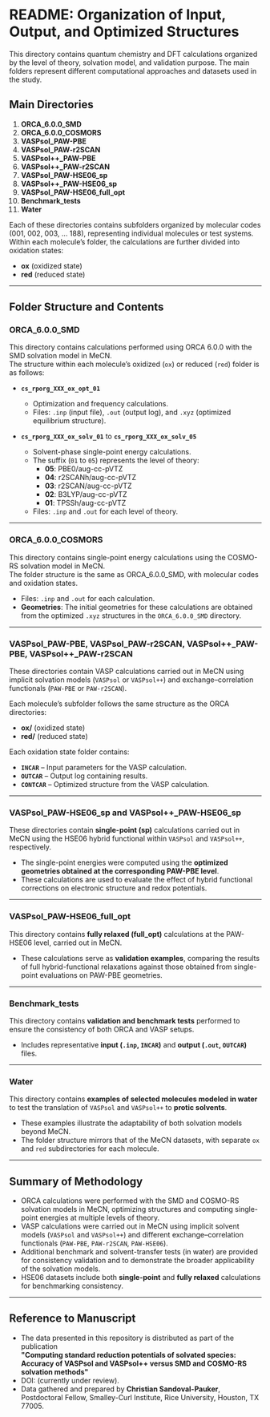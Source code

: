 # README: Organization of Input, Output, and Optimized Structures

This directory contains quantum chemistry and DFT calculations organized by the level of theory, solvation model, and validation purpose. The main folders represent different computational approaches and datasets used in the study.

## **Main Directories**

1. **ORCA_6.0.0_SMD**  
2. **ORCA_6.0.0_COSMORS**  
3. **VASPsol_PAW-PBE**  
4. **VASPsol_PAW-r2SCAN**  
5. **VASPsol++_PAW-PBE**  
6. **VASPsol++_PAW-r2SCAN**  
7. **VASPsol_PAW-HSE06_sp**  
8. **VASPsol++_PAW-HSE06_sp**  
9. **VASPsol_PAW-HSE06_full_opt**  
10. **Benchmark_tests**  
11. **Water**

Each of these directories contains subfolders organized by molecular codes (001, 002, 003, ... 188), representing individual molecules or test systems. Within each molecule’s folder, the calculations are further divided into oxidation states:

- **ox** (oxidized state)  
- **red** (reduced state)

---

## **Folder Structure and Contents**

### **ORCA_6.0.0_SMD**  
This directory contains calculations performed using ORCA 6.0.0 with the SMD solvation model in MeCN.  
The structure within each molecule’s oxidized (`ox`) or reduced (`red`) folder is as follows:

- **`cs_rporg_XXX_ox_opt_01`**  
  - Optimization and frequency calculations.  
  - Files: `.inp` (input file), `.out` (output log), and `.xyz` (optimized equilibrium structure).

- **`cs_rporg_XXX_ox_solv_01`** to **`cs_rporg_XXX_ox_solv_05`**  
  - Solvent-phase single-point energy calculations.  
  - The suffix (`01` to `05`) represents the level of theory:  
    - **05**: PBE0/aug-cc-pVTZ  
    - **04**: r2SCANh/aug-cc-pVTZ  
    - **03**: r2SCAN/aug-cc-pVTZ  
    - **02**: B3LYP/aug-cc-pVTZ  
    - **01**: TPSSh/aug-cc-pVTZ  
  - Files: `.inp` and `.out` for each level of theory.

---

### **ORCA_6.0.0_COSMORS**  
This directory contains single-point energy calculations using the COSMO-RS solvation model in MeCN.  
The folder structure is the same as ORCA_6.0.0_SMD, with molecular codes and oxidation states.

- Files: `.inp` and `.out` for each calculation.  
- **Geometries**: The initial geometries for these calculations are obtained from the optimized `.xyz` structures in the `ORCA_6.0.0_SMD` directory.

---

### **VASPsol_PAW-PBE, VASPsol_PAW-r2SCAN, VASPsol++_PAW-PBE, VASPsol++_PAW-r2SCAN**  
These directories contain VASP calculations carried out in MeCN using implicit solvation models (`VASPsol` or `VASPsol++`) and exchange–correlation functionals (`PAW-PBE` or `PAW-r2SCAN`).

Each molecule’s subfolder follows the same structure as the ORCA directories:  
- **ox/** (oxidized state)  
- **red/** (reduced state)  

Each oxidation state folder contains:  
- **`INCAR`** – Input parameters for the VASP calculation.  
- **`OUTCAR`** – Output log containing results.  
- **`CONTCAR`** – Optimized structure from the VASP calculation.

---

### **VASPsol_PAW-HSE06_sp and VASPsol++_PAW-HSE06_sp**  
These directories contain **single-point (sp)** calculations carried out in MeCN using the HSE06 hybrid functional within `VASPsol` and `VASPsol++`, respectively.  
- The single-point energies were computed using the **optimized geometries obtained at the corresponding PAW-PBE level**.  
- These calculations are used to evaluate the effect of hybrid functional corrections on electronic structure and redox potentials.

---

### **VASPsol_PAW-HSE06_full_opt**  
This directory contains **fully relaxed (full_opt)** calculations at the PAW-HSE06 level, carried out in MeCN.  
- These calculations serve as **validation examples**, comparing the results of full hybrid-functional relaxations against those obtained from single-point evaluations on PAW-PBE geometries.

---

### **Benchmark_tests**  
This directory contains **validation and benchmark tests** performed to ensure the consistency of both ORCA and VASP setups.  
- Includes representative **input (`.inp`, `INCAR`)** and **output (`.out`, `OUTCAR`)** files.  

---

### **Water**  
This directory contains **examples of selected molecules modeled in water** to test the translation of `VASPsol` and `VASPsol++` to **protic solvents**.  
- These examples illustrate the adaptability of both solvation models beyond MeCN.  
- The folder structure mirrors that of the MeCN datasets, with separate `ox` and `red` subdirectories for each molecule.  

---

## **Summary of Methodology**

- ORCA calculations were performed with the SMD and COSMO-RS solvation models in MeCN, optimizing structures and computing single-point energies at multiple levels of theory.  
- VASP calculations were carried out in MeCN using implicit solvent models (`VASPsol` and `VASPsol++`) and different exchange–correlation functionals (`PAW-PBE`, `PAW-r2SCAN`, `PAW-HSE06`).  
- Additional benchmark and solvent-transfer tests (in water) are provided for consistency validation and to demonstrate the broader applicability of the solvation models.  
- HSE06 datasets include both **single-point** and **fully relaxed** calculations for benchmarking consistency.

---

## **Reference to Manuscript**

- The data presented in this repository is distributed as part of the publication  
  **"Computing standard reduction potentials of solvated species: Accuracy of VASPsol and VASPsol++ versus SMD and COSMO-RS solvation methods"**  
- DOI: (currently under review).  
- Data gathered and prepared by **Christian Sandoval-Pauker**, Postdoctoral Fellow, Smalley-Curl Institute, Rice University, Houston, TX 77005.
